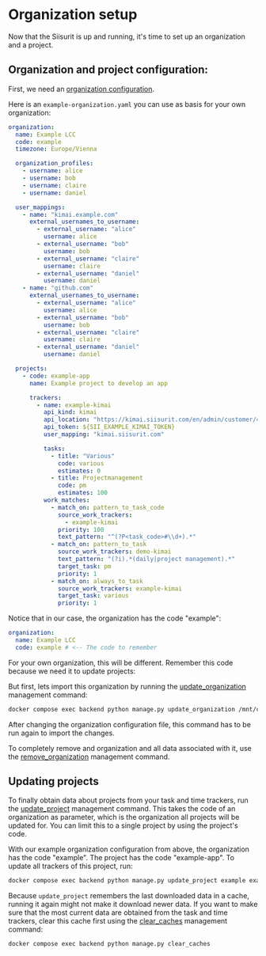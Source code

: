 # Organization setup

Now that the Siisurit is up and running, it's time to set up an organization and a project.

## Organization and project configuration:

First, we need an [organization configuration](../../user/organization-configuration.md).

Here is an `example-organization.yaml` you can use as basis for your own organization:

```yaml
organization:
  name: Example LCC
  code: example
  timezone: Europe/Vienna

  organization_profiles:
    - username: alice
    - username: bob
    - username: claire
    - username: daniel

  user_mappings:
    - name: "kimai.example.com"
      external_usernames_to_username:
        - external_username: "alice"
          username: alice
        - external_username: "bob"
          username: bob
        - external_username: "claire"
          username: claire
        - external_username: "daniel"
          username: daniel
    - name: "github.com"
      external_usernames_to_username:
        - external_username: "alice"
          username: alice
        - external_username: "bob"
          username: bob
        - external_username: "claire"
          username: claire
        - external_username: "daniel"
          username: daniel

  projects:
    - code: example-app
      name: Example project to develop an app

      trackers:
        - name: example-kimai
          api_kind: kimai
          api_location: "https://kimai.siisurit.com/en/admin/customer/4/details"
          api_token: ${SII_EXAMPLE_KIMAI_TOKEN}
          user_mapping: "kimai.siisurit.com"

          tasks:
            - title: "Various"
              code: various
              estimates: 0
            - title: Projectmanagement
              code: pm
              estimates: 100
          work_matches:
            - match_on: pattern_to_task_code
              source_work_trackers:
                - example-kimai
              priority: 100
              text_pattern: "^(?P<task_code>#\\d+).*"
            - match_on: pattern_to_task
              source_work_trackers: demo-kimai
              text_pattern: "(?i).*(daily|project management).*"
              target_task: pm
              priority: 1
            - match_on: always_to_task
              source_work_trackers: example-kimai
              target_task: various
              priority: 1
```

Notice that in our case, the organization has the code "example":

```yaml
organization:
  name: Example LCC
  code: example # <-- The code to remember
```

For your own organization, this will be different. Remember this code because we need it to update projects:

But first, lets import this organization by running the [update_organization](../commands/updape_organization.md) management command:

```bash
docker compose exec backend python manage.py update_organization /mnt/config/demo-organization.yaml
```

After changing the organization configuration file, this command has to be run again to import the changes.

To completely remove and organization and all data associated with it, use the [remove_organization](../commands/remove_organization.md) management command.

## Updating projects

To finally obtain data about projects from your task and time trackers, run the [update_project](../commands/update_project.md) management command. This takes the code of an organization as parameter, which is the organization all projects will be updated for. You can limit this to a single project by using the project's code.

With our example organization configuration from above, the organization has the code "example". The project has the code "example-app". To update all trackers of this project, run:

```bash
docker compose exec backend python manage.py update_project example example-app
```

Because `update_project` remembers the last downloaded data in a cache, running it again might not make it download newer data. If you want to make sure that the most current data are obtained from the task and time trackers, clear this cache first using the [clear_caches](../commands/clear_caches.md) management command:

```bash
docker compose exec backend python manage.py clear_caches
```
